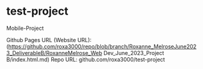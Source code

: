 # test-project
Mobile-Project

Github Pages URL (Website URL):(https://github.com/roxa3000/repo/blob/branch/Roxanne_MelroseJune2023_DeliverableB/RoxanneMelrose_Web Dev_June_2023_Project B/index.html.md)
Repo URL: github.com/roxa3000/test-project
